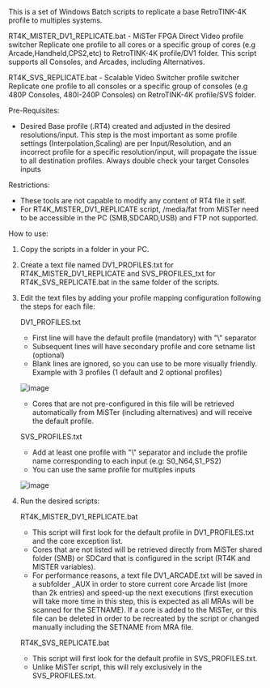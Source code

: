 This is a set of Windows Batch scripts to replicate a base RetroTINK-4K profile to multiples systems.

RT4K_MISTER_DV1_REPLICATE.bat - MiSTer FPGA Direct Video profile switcher
Replicate one profile to all cores or a specific group of cores (e.g Arcade,Handheld,CPS2,etc) to RetroTINK-4K profile/DV1 folder.
This script supports all Consoles, and Arcades, including Alternatives.

RT4K_SVS_REPLICATE.bat - Scalable Video Switcher profile switcher
Replicate one profile to all consoles or a specific group of consoles (e.g 480P Consoles, 480I-240P Consoles) on RetroTINK-4K profile/SVS folder. 


Pre-Requisites:
- Desired Base profile (.RT4) created and adjusted in the desired resolutions/input.
  This step is the most important as some profile settings (Interpolation,Scaling) are per Input/Resolution, and an incorrect profile for a specific resolution/input, will propagate the issue to all destination profiles.
  Always double check your target Consoles inputs

Restrictions:
- These tools are not capable to modify any content of RT4 file it self.
- For RT4K_MISTER_DV1_REPLICATE script, /media/fat from MiSTer need to be accessible in the PC (SMB,SDCARD,USB) and FTP not supported.

How to use:

1) Copy the scripts in a folder in your PC.
2) Create a text file named DV1_PROFILES.txt for RT4K_MISTER_DV1_REPLICATE and SVS_PROFILES_txt for RT4K_SVS_REPLICATE.bat in the same folder of the scripts.
3) Edit the text files by adding  your profile mapping configuration following the steps for each file:
   
   DV1_PROFILES.txt
      - First line will have the default profile (mandatory) with "\\" separator
      - Subsequent lines will have secondary profile and core setname list (optional)
      - Blank lines are ignored, so you can use to be more visually friendly.
      Example with 3 profiles (1 default and 2 optional profiles)

      ![image](https://github.com/user-attachments/assets/47fc9c6c-afa7-4dca-a385-eab4d0a03137)
   
      - Cores that are not pre-configured in this file will be retrieved automatically from MiSTer (including alternatives) and will receive the default profile.

   SVS_PROFILES.txt
      - Add at least one profile with "\\" separator and include the profile name corresponding to each input (e.g: S0_N64,S1_PS2)
      - You can use the same profile for multiples inputs
        
      ![image](https://github.com/user-attachments/assets/2b0d2547-7a07-4ae2-92d7-165c2be839c5)

4) Run the desired scripts:
   
   RT4K_MISTER_DV1_REPLICATE.bat
      - This script will first look for the default profile in DV1_PROFILES.txt and the core exception list.
      - Cores that are not listed will be retrieved directly from MiSTer shared folder (SMB) or SDCard that is configured in the script (RT4K and MISTER variables).
      - For performance reasons, a text file DV1_ARCADE.txt will be saved in a subfolder _AUX in order to store current core Arcade list (more than 2k entries) and speed-up the next executions (first execution will take more time in this step, this is expected as all MRAs will be scanned for the SETNAME). If a core is added to the MiSTer, or this file can be deleted in order to be recreated by the script or changed manually including the SETNAME from MRA file.

                
   RT4K_SVS_REPLICATE.bat
      - This script will first look for the default profile in SVS_PROFILES.txt.
      - Unlike MiSTer script, this will rely exclusively in the SVS_PROFILES.txt.
